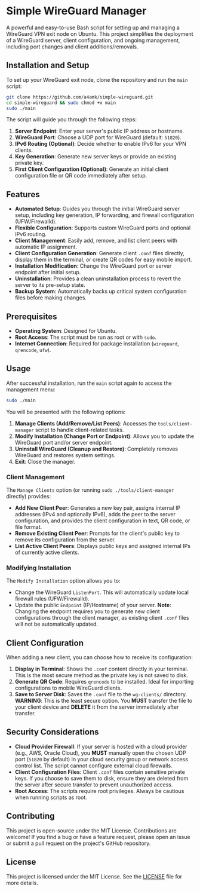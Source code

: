 # Simple WireGuard Manager

A powerful and easy-to-use Bash script for setting up and managing a WireGuard VPN exit node on Ubuntu. This project simplifies the deployment of a WireGuard server, client configuration, and ongoing management, including port changes and client additions/removals.

## Installation and Setup

To set up your WireGuard exit node, clone the repository and run the `main` script:

```bash
git clone https://github.com/a4amk/simple-wireguard.git
cd simple-wireguard && sudo chmod +x main
sudo ./main
```

The script will guide you through the following steps:

1.  **Server Endpoint**: Enter your server's public IP address or hostname.
2.  **WireGuard Port**: Choose a UDP port for WireGuard (default: `51820`).
3.  **IPv6 Routing (Optional)**: Decide whether to enable IPv6 for your VPN clients.
4.  **Key Generation**: Generate new server keys or provide an existing private key.
5.  **First Client Configuration (Optional)**: Generate an initial client configuration file or QR code immediately after setup.

## Features

*   **Automated Setup**: Guides you through the initial WireGuard server setup, including key generation, IP forwarding, and firewall configuration (UFW/Firewalld).
*   **Flexible Configuration**: Supports custom WireGuard ports and optional IPv6 routing.
*   **Client Management**: Easily add, remove, and list client peers with automatic IP assignment.
*   **Client Configuration Generation**: Generate client `.conf` files directly, display them in the terminal, or create QR codes for easy mobile import.
*   **Installation Modification**: Change the WireGuard port or server endpoint after initial setup.
*   **Uninstallation**: Provides a clean uninstallation process to revert the server to its pre-setup state.
*   **Backup System**: Automatically backs up critical system configuration files before making changes.

## Prerequisites

*   **Operating System**: Designed for Ubuntu.
*   **Root Access**: The script must be run as root or with `sudo`.
*   **Internet Connection**: Required for package installation (`wireguard`, `qrencode`, `ufw`).

## Usage

After successful installation, run the `main` script again to access the management menu:

```bash
sudo ./main
```

You will be presented with the following options:

1.  **Manage Clients (Add/Remove/List Peers)**: Accesses the `tools/client-manager` script to handle client-related tasks.
2.  **Modify Installation (Change Port or Endpoint)**: Allows you to update the WireGuard port and/or server endpoint.
3.  **Uninstall WireGuard (Cleanup and Restore)**: Completely removes WireGuard and restores system settings.
4.  **Exit**: Close the manager.

### Client Management

The `Manage Clients` option (or running `sudo ./tools/client-manager` directly) provides:

*   **Add New Client Peer**: Generates a new key pair, assigns internal IP addresses (IPv4 and optionally IPv6), adds the peer to the server configuration, and provides the client configuration in text, QR code, or file format.
*   **Remove Existing Client Peer**: Prompts for the client's public key to remove its configuration from the server.
*   **List Active Client Peers**: Displays public keys and assigned internal IPs of currently active clients.

### Modifying Installation

The `Modify Installation` option allows you to:

*   Change the WireGuard `ListenPort`. This will automatically update local firewall rules (UFW/Firewalld).
*   Update the public `Endpoint` (IP/Hostname) of your server. **Note**: Changing the endpoint requires you to generate new client configurations through the client manager, as existing client `.conf` files will not be automatically updated.

## Client Configuration

When adding a new client, you can choose how to receive its configuration:

1.  **Display in Terminal**: Shows the `.conf` content directly in your terminal. This is the most secure method as the private key is not saved to disk.
2.  **Generate QR Code**: Requires `qrencode` to be installed. Ideal for importing configurations to mobile WireGuard clients.
3.  **Save to Server Disk**: Saves the `.conf` file to the `wg-clients/` directory. **WARNING**: This is the least secure option. You **MUST** transfer the file to your client device and **DELETE** it from the server immediately after transfer.

## Security Considerations

*   **Cloud Provider Firewall**: If your server is hosted with a cloud provider (e.g., AWS, Oracle Cloud), you **MUST** manually open the chosen UDP port (`51820` by default) in your cloud security group or network access control list. The script cannot configure external cloud firewalls.
*   **Client Configuration Files**: Client `.conf` files contain sensitive private keys. If you choose to save them to disk, ensure they are deleted from the server after secure transfer to prevent unauthorized access.
*   **Root Access**: The scripts require root privileges. Always be cautious when running scripts as root.

## Contributing

This project is open-source under the MIT License. Contributions are welcome! If you find a bug or have a feature request, please open an issue or submit a pull request on the project's GitHub repository.

## License

This project is licensed under the MIT License. See the [LICENSE](LICENSE) file for more details.